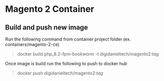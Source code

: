# Magento 2 Container

## Build and push new image

Run the following command from container project folder (ex. containers/magento-2-ce)

> docker build php_8.2-fpm-bookworm -t digidanieltech/magento2:*tag*

Once image is build run the following to push to docker hub

> docker push digidanieltech/magento2:*tag*
